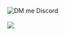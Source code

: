 ![DM me Discord](https://discord.c99.nl/widget/theme-2/892127169642377336.png)
<br><br>
<a  href="https://discord.gg/Xy4KFQ3sWR"><img  src="https://discord.com/api/guilds/892281316916215818/widget.png?style=banner4"></a>
